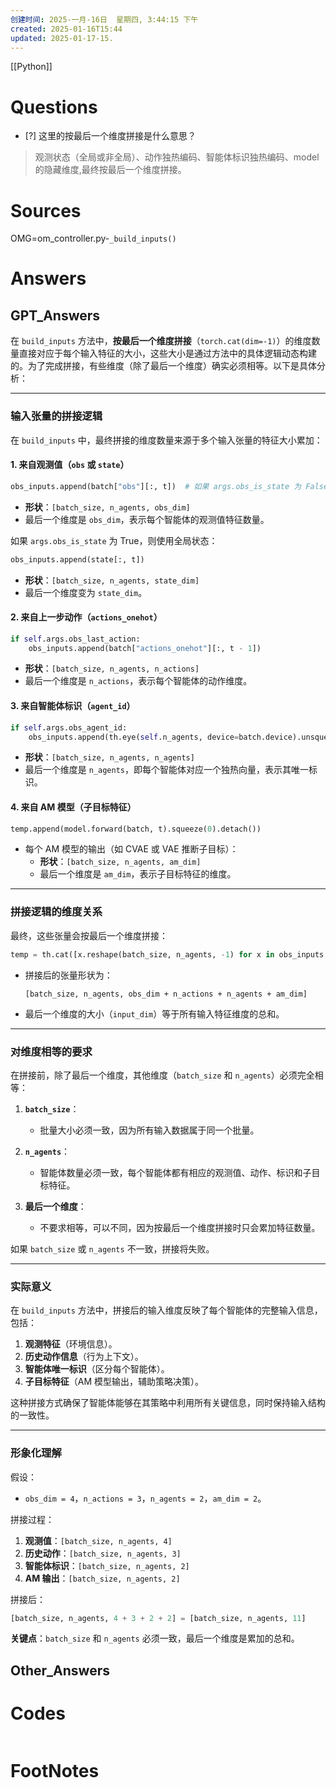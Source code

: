 ```yaml
---
创建时间: 2025-一月-16日  星期四, 3:44:15 下午
created: 2025-01-16T15:44
updated: 2025-01-17-15.
---
```

[[Python]]

# Questions

- [?] 这里的按最后一个维度拼接是什么意思？
>观测状态（全局或非全局）、动作独热编码、智能体标识独热编码、model的隐藏维度,最终按最后一个维度拼接。

# Sources
OMG=om_controller.py-`_build_inputs()`

# Answers

## GPT_Answers

在 `build_inputs` 方法中，**按最后一个维度拼接**（`torch.cat(dim=-1)`）的维度数量直接对应于每个输入特征的大小，这些大小是通过方法中的具体逻辑动态构建的。为了完成拼接，有些维度（除了最后一个维度）确实必须相等。以下是具体分析：

---

### **输入张量的拼接逻辑**
在 `build_inputs` 中，最终拼接的维度数量来源于多个输入张量的特征大小累加：

#### **1. 来自观测值（`obs` 或 `state`）**
```python
obs_inputs.append(batch["obs"][:, t])  # 如果 args.obs_is_state 为 False
```
- **形状**：`[batch_size, n_agents, obs_dim]`
- 最后一个维度是 `obs_dim`，表示每个智能体的观测值特征数量。

如果 `args.obs_is_state` 为 True，则使用全局状态：
```python
obs_inputs.append(state[:, t])
```
- **形状**：`[batch_size, n_agents, state_dim]`
- 最后一个维度变为 `state_dim`。

#### **2. 来自上一步动作（`actions_onehot`）**
```python
if self.args.obs_last_action:
    obs_inputs.append(batch["actions_onehot"][:, t - 1])
```
- **形状**：`[batch_size, n_agents, n_actions]`
- 最后一个维度是 `n_actions`，表示每个智能体的动作维度。

#### **3. 来自智能体标识（`agent_id`）**
```python
if self.args.obs_agent_id:
    obs_inputs.append(th.eye(self.n_agents, device=batch.device).unsqueeze(0).expand(batch_size, -1, -1))
```
- **形状**：`[batch_size, n_agents, n_agents]`
- 最后一个维度是 `n_agents`，即每个智能体对应一个独热向量，表示其唯一标识。

#### **4. 来自 AM 模型（子目标特征）**
```python
temp.append(model.forward(batch, t).squeeze(0).detach())
```
- 每个 AM 模型的输出（如 CVAE 或 VAE 推断子目标）：
  - **形状**：`[batch_size, n_agents, am_dim]`
  - 最后一个维度是 `am_dim`，表示子目标特征的维度。

---

### **拼接逻辑的维度关系**
最终，这些张量会按最后一个维度拼接：
```python
temp = th.cat([x.reshape(batch_size, n_agents, -1) for x in obs_inputs + [am_output]], dim=-1)
```
- 拼接后的张量形状为：
  ```
  [batch_size, n_agents, obs_dim + n_actions + n_agents + am_dim]
  ```
- 最后一个维度的大小（`input_dim`）等于所有输入特征维度的总和。

---

### **对维度相等的要求**
在拼接前，除了最后一个维度，其他维度（`batch_size` 和 `n_agents`）必须完全相等：

1. **`batch_size`**：
   - 批量大小必须一致，因为所有输入数据属于同一个批量。

2. **`n_agents`**：
   - 智能体数量必须一致，每个智能体都有相应的观测值、动作、标识和子目标特征。

3. **最后一个维度**：
   - 不要求相等，可以不同，因为按最后一个维度拼接时只会累加特征数量。

如果 `batch_size` 或 `n_agents` 不一致，拼接将失败。

---

### **实际意义**
在 `build_inputs` 方法中，拼接后的输入维度反映了每个智能体的完整输入信息，包括：
1. **观测特征**（环境信息）。
2. **历史动作信息**（行为上下文）。
3. **智能体唯一标识**（区分每个智能体）。
4. **子目标特征**（AM 模型输出，辅助策略决策）。

这种拼接方式确保了智能体能够在其策略中利用所有关键信息，同时保持输入结构的一致性。

---

### **形象化理解**
假设：
- `obs_dim = 4`，`n_actions = 3`，`n_agents = 2`，`am_dim = 2`。

拼接过程：
1. **观测值**：`[batch_size, n_agents, 4]`
2. **历史动作**：`[batch_size, n_agents, 3]`
3. **智能体标识**：`[batch_size, n_agents, 2]`
4. **AM 输出**：`[batch_size, n_agents, 2]`

拼接后：
```python
[batch_size, n_agents, 4 + 3 + 2 + 2] = [batch_size, n_agents, 11]
```

**关键点**：`batch_size` 和 `n_agents` 必须一致，最后一个维度是累加的总和。


## Other_Answers


# Codes

```python

```


# FootNotes
